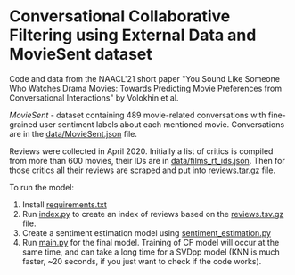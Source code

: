 # Conversational Collaborative Filtering using External Data and MovieSent dataset

Code and data from the NAACL'21 short paper "You Sound Like Someone Who Watches Drama Movies: Towards Predicting Movie Preferences from Conversational Interactions" by Volokhin et al.

*MovieSent* - dataset containing 489 movie-related conversations with fine-grained user sentiment labels about each mentioned movie.
Conversations are in the [data/MovieSent.json](data/MovieSent.json) file.

Reviews were collected in April 2020. Initially a list of critics is compiled from more than 600 movies, their IDs are in [data/films_rt_ids.json](films_rt_ids.json). Then for those critics all their reviews are scraped and put into [reviews.tar.gz](data/reviews.tsv.gz) file. 

To run the model:

1) Install [requirements.txt](requirements.txt)
2) Run [index.py](index.py) to create an index of reviews based on the [reviews.tsv.gz](data/reviews.tsv.gz) file.
3) Create a sentiment estimation model using [sentiment_estimation.py](sentiment_estimation.py)
4) Run [main.py](main.py) for the final model. Training of CF model will occur at the same time, and can take a long time for a SVDpp model (KNN is much faster, ~20 seconds, if you just want to check if the code works).
